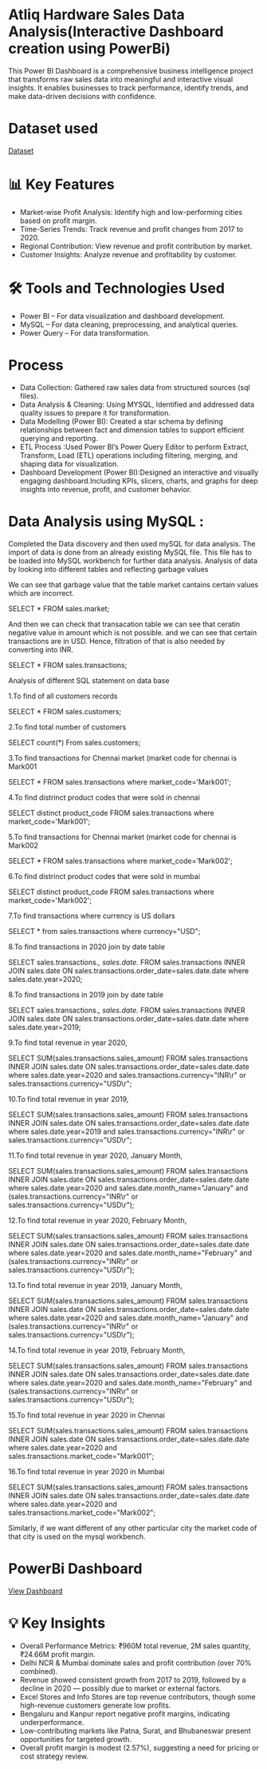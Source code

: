 # Atliq Hardware Sales Data Analysis(Interactive Dashboard creation using PowerBi)
This Power BI Dashboard is a comprehensive business intelligence project that transforms raw sales data into meaningful and interactive visual insights. It enables businesses to track performance, identify trends, and make data-driven decisions with confidence.

# Dataset used
<a href="https://github.com/0221csds146/Sales_Insights_Dashboard/blob/main/db_dump_version_2.sql">Dataset</a>

# 📊 Key Features
- Market-wise Profit Analysis: Identify high and low-performing cities based on profit margin.
-	Time-Series Trends: Track revenue and profit changes from 2017 to 2020.
-	Regional Contribution: View revenue and profit contribution by market.
-	Customer Insights: Analyze revenue and profitability by customer.

# 🛠️ Tools and Technologies Used
-	Power BI – For data visualization and dashboard development.
-	MySQL – For data cleaning, preprocessing, and analytical queries.
-	Power Query – For data transformation.

# Process
-	Data Collection: Gathered raw sales data from structured sources (sql files).
-	Data Analysis & Cleaning: Using MYSQL, Identified and addressed data quality issues to prepare it for transformation.
-	Data Modelling (Power BI): Created a star schema by defining relationships between fact and dimension tables to support efficient querying and reporting.
-	ETL Process :Used Power BI’s Power Query Editor to perform Extract, Transform, Load (ETL) operations including filtering, merging, and shaping data for visualization.
-	Dashboard Development (Power BI):Designed an interactive and visually engaging dashboard.Including KPIs, slicers, charts, and graphs for deep insights into revenue, profit, and customer behavior.

# Data Analysis using MySQL :
Completed the Data discovery and then used mySQL for data analysis.
The import of data is done from an already existing MySQL file. This file has to be loaded into MySQL workbench for further data analysis.
Analysis of data by looking into different tables and reflecting garbage values

We can see that garbage value that the table market cantains certain values which are incorrect.

SELECT * FROM sales.market;

And then we can check that transacation table we can see that ceratin negative value in amount which is not possible. and we can see that certain transactions are in USD. Hence, filtration of that is also needed by converting into INR.

SELECT * FROM sales.transactions;

Analysis of different SQL statement on data base

1.To find of all customers records

SELECT * FROM sales.customers;

2.To find total number of customers

SELECT count(*) From sales.customers;

3.To find transactions for Chennai market (market code for chennai is Mark001

SELECT * FROM sales.transactions where market_code='Mark001';

4.To find distrinct product codes that were sold in chennai

SELECT distinct product_code FROM sales.transactions where market_code='Mark001';

5.To find transactions for Chennai market (market code for chennai is Mark002

SELECT * FROM sales.transactions where market_code='Mark002';

6.To find distrinct product codes that were sold in mumbai

SELECT distinct product_code FROM sales.transactions where market_code='Mark002';

7.To find transactions where currency is US dollars

SELECT * from sales.transactions where currency="USD";

8.To find transactions in 2020 join by date table

SELECT sales.transactions.*, sales.date.* FROM sales.transactions INNER JOIN sales.date ON sales.transactions.order_date=sales.date.date where sales.date.year=2020;

8.To find transactions in 2019 join by date table

SELECT sales.transactions.*, sales.date.* FROM sales.transactions INNER JOIN sales.date ON sales.transactions.order_date=sales.date.date where sales.date.year=2019;

9.To find total revenue in year 2020,

SELECT SUM(sales.transactions.sales_amount) FROM sales.transactions INNER JOIN sales.date ON sales.transactions.order_date=sales.date.date where sales.date.year=2020 and sales.transactions.currency="INR\r" or sales.transactions.currency="USD\r";

10.To find total revenue in year 2019,

SELECT SUM(sales.transactions.sales_amount) FROM sales.transactions INNER JOIN sales.date ON sales.transactions.order_date=sales.date.date where sales.date.year=2019 and sales.transactions.currency="INR\r" or sales.transactions.currency="USD\r";

11.To find total revenue in year 2020, January Month,

SELECT SUM(sales.transactions.sales_amount) FROM sales.transactions INNER JOIN sales.date ON sales.transactions.order_date=sales.date.date where sales.date.year=2020 and sales.date.month_name="January" and (sales.transactions.currency="INR\r" or sales.transactions.currency="USD\r");

12.To find total revenue in year 2020, February Month,

SELECT SUM(sales.transactions.sales_amount) FROM sales.transactions INNER JOIN sales.date ON sales.transactions.order_date=sales.date.date where sales.date.year=2020 and sales.date.month_name="February" and (sales.transactions.currency="INR\r" or sales.transactions.currency="USD\r");

13.To find total revenue in year 2019, January Month,

SELECT SUM(sales.transactions.sales_amount) FROM sales.transactions INNER JOIN sales.date ON sales.transactions.order_date=sales.date.date where sales.date.year=2020 and sales.date.month_name="January" and (sales.transactions.currency="INR\r" or sales.transactions.currency="USD\r");

14.To find total revenue in year 2019, February Month,

SELECT SUM(sales.transactions.sales_amount) FROM sales.transactions INNER JOIN sales.date ON sales.transactions.order_date=sales.date.date where sales.date.year=2020 and sales.date.month_name="February" and (sales.transactions.currency="INR\r" or sales.transactions.currency="USD\r");

15.To find total revenue in year 2020 in Chennai

SELECT SUM(sales.transactions.sales_amount) FROM sales.transactions INNER JOIN sales.date ON sales.transactions.order_date=sales.date.date where sales.date.year=2020 and sales.transactions.market_code="Mark001";

16.To find total revenue in year 2020 in Mumbai

SELECT SUM(sales.transactions.sales_amount) FROM sales.transactions INNER JOIN sales.date ON sales.transactions.order_date=sales.date.date where sales.date.year=2020 and sales.transactions.market_code="Mark002";

Similarly, if we want different of any other particular city the market code of that city is used on the mysql workbench.

# PowerBi Dashboard
<a href="https://github.com/0221csds146/Sales_Insights_Dashboard/blob/main/Project1.pbix">View Dashboard</a>

# 💡 Key Insights
-	Overall Performance Metrics: ₹960M total revenue, 2M sales quantity, ₹24.66M profit margin.
-	Delhi NCR & Mumbai dominate sales and profit contribution (over 70% combined).
-	Revenue showed consistent growth from 2017 to 2019, followed by a decline in 2020 — possibly due to market or external factors.
-	Excel Stores and Info Stores are top revenue contributors, though some high-revenue customers generate low profits.
-	Bengaluru and Kanpur report negative profit margins, indicating underperformance.
-	Low-contributing markets like Patna, Surat, and Bhubaneswar present opportunities for targeted growth.
-	Overall profit margin is modest (2.57%), suggesting a need for pricing or cost strategy review.



